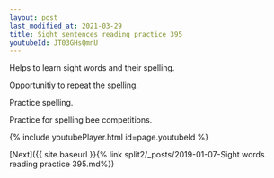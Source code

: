 ```yaml
---
layout: post
last_modified_at: 2021-03-29
title: Sight sentences reading practice 395
youtubeId: JT03GHsQmnU
---
```

 
 
Helps to learn sight words and their spelling.

Opportunitiy to repeat the spelling. 

Practice spelling. 
 
Practice for spelling bee competitions. 
 
{% include youtubePlayer.html id=page.youtubeId %}
 
 

[Next]({{ site.baseurl }}{% link  split2/_posts/2019-01-07-Sight words reading practice 395.md%})
 

